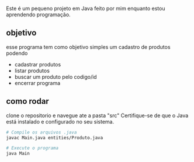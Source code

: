 Este é um pequeno projeto em Java feito por mim enquanto estou aprendendo programação.

## objetivo
esse programa tem como objetivo simples um cadastro de produtos podendo
- cadastrar produtos
- listar produtos
- buscar um produto pelo codigo/id
- encerrar programa

## como rodar 
clone o repositorio e navegue ate a pasta "src"
Certifique-se de que o Java está instalado e configurado no seu sistema.

```bash
# Compile os arquivos .java
javac Main.java entities/Produto.java

# Execute o programa
java Main


